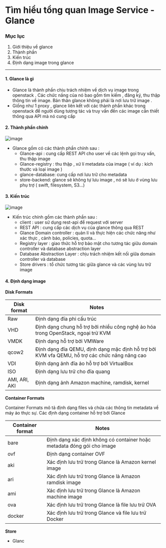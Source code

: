 # Tìm hiểu tổng quan Image Service - Glance
### Mục lục
1. Giới thiệu về glance
2. Thành phần 
3. Kiến trúc 
4. Định dạng image trong glance

---

#### 1. Glance là gì

- Glance là thành phần chịu trách nhiệm về dịch vụ image trong openstack . Các chức năng của nó bao gồm tìm kiếm , đăng ký, thu thập thông tin về image. Bản thân glance không phải là nơi lưu trữ image .
- Giống như 1 proxy , glance liên kết với các thành phần khác trong openstack để người dùng tương tác và truy vấn đến các image cần thiết thông qua API mà nó cung cấp

#### 2. Thành phần chính 

![image](https://user-images.githubusercontent.com/50499526/173264015-42a77b4d-7d7a-412e-907d-929755c73d79.png)

- Glance gồm có các thành phần chính sau :
  + Glance-api : cung cấp REST API cho user về các lệnh gọi truy vấn, thu thập image
  + Glance-registry : thu thập , xử lí metadata của image ( ví dụ : kích thước và loại image )
  + glance-database: cung cấp nơi lưu trữ cho metadata 
  + store-backend: glance sẽ không tự lưu image , nó sẽ lưu ở vùng lưu phụ trợ ( swift, filesystem, S3...)

#### 3. Kiến trúc 

![image](https://user-images.githubusercontent.com/50499526/173264674-efb0ed4f-25dd-4b90-80bc-9e3d0b2115cd.png)

- Kiến trúc chính gồm các thành phần sau :
  + client :  user sử dụng rest-api để request với server 
  + REST API :  cung cấp các dịch vụ của glance thông qua REST
  + Glance Domain controller :  quản lí và thực hiện các chức năng như xác thực , cảnh báo, policies, quota...
  + Registry layer : giao thức hỗ trợ bảo mật cho tương tác giữu domain controller và database abstraction layer 
  + Database Abstraction Layer : chịu trách nhiệm kết nối giữa domain controller và database 
  + Store drivers : tổ chức tương tác giữa glance và các vùng lưu trữ image


#### 4. Định dạng image

**Disk Formats**

| Disk format | Notes |
|-------------|-------|
| Raw | Định dạng đĩa phi cấu trúc |
| VHD | Định dạng chung hỗ trợ bởi nhiều công nghệ ảo hóa trong OpenStack, ngoại trừ KVM |
| VMDK | Định dạng hỗ trợ bởi VMWare |
| qcow2 | Định dạng đĩa QEMU, định dạng mặc định hỗ trợ bởi KVM vfa QEMU, hỗ trợ các chức năng nâng cao |
| VDI | Định dạng ảnh đĩa ảo hỗ trợ bởi VirtualBox |
| ISO | 	Định dạng lưu trữ cho đĩa quang |
| AMI, ARI, AKI | Định dạng ảnh Amazon machine, ramdisk, kernel |

**Container Formats**

Container Formats mô tả định dạng files và chứa các thông tin metadata về máy ảo thực sự. Các định dạng container hỗ trợ bởi Glance

| Container format | Notes |
|------------------|-------|
| bare | Định dạng xác định không có container hoặc metadata đóng gói cho image |
| ovf | Định dạng container OVF |
| aki | Xác định lưu trữ trong Glance là Amazon kernel image |
| ari | Xác định lưu trữ trong Glance là Amazon ramdisk image |
| ami | Xác định lưu trữ trong Glance là Amazon machine image |
| ova | Xác định lưu trữ trong Glance là file lưu trữ OVA |
| docker | Xác định lưu trữ trong Glance và file lưu trữ Docker |

**Store**

- Glanc
